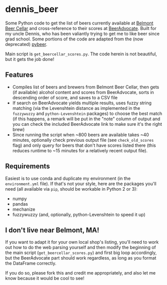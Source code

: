 # dennis_beer

Some Python code to get the list of beers currently available at [Belmont Beer Cellar](https://belmont.craftbeercellar.com) and cross-reference to their scores at [BeerAdvocate](https://www.beeradvocate.com). Built for my uncle Dennis, who has been valiantly trying to get me to like beer since grad school. Some portions of the code are adapted from the (now deprecated) [pybeer](https://github.com/jfach/beer-for-python).

Main script is `get_beercellar_scores.py`. The code herein is not beautiful, but it gets the job done!

## Features
* Compiles list of beers and brewers from Belmont Beer Cellar, then gets (if available) alcohol content and  scores from BeerAdvocate, sorts in descending order of score, and saves to a CSV file
* If search on BeerAdvocate yields multiple results, uses fuzzy string matching (via the Levenshtein distance as implemented in the `fuzzywuzzy` and `python-Levenshtein` packages) to choose the best match (if this happens, a remark will be put in the "note" column of output and you can check the included BeerAdvocate link to make sure it's the right brew)
* Since running the script when ~800 beers are available takes ~40 minutes, optionally check previous output file (see `check_old_scores` flag) and only query for beers that don't have scores listed there (this reduces runtime to ~15 minutes for a relatively recent output file).

## Requirements
Easiest is to use conda and duplicate my environment (in the `environment.yml` file). If that's not your style, here are the packages you'll need (all available via `pip`, should be workable in Python 2 or 3):
* numpy
* pandas
* mechanize
* fuzzywuzzy (and, optionally, python-Levenshtein to speed it up)

## I don't live near Belmont, MA!
If you want to adapt it for your own local shop's listing, you'll need to work out how to do the web parsing yourself and then modify the beginning of the main script (`get_beercellar_scores.py`) and first big loop accordingly, but the BeerAdvocate part should work regardless, as long as you format the DataFrame correctly.

If you do so, please fork this and credit me appropriately, and also let me know because it would be cool to see!
